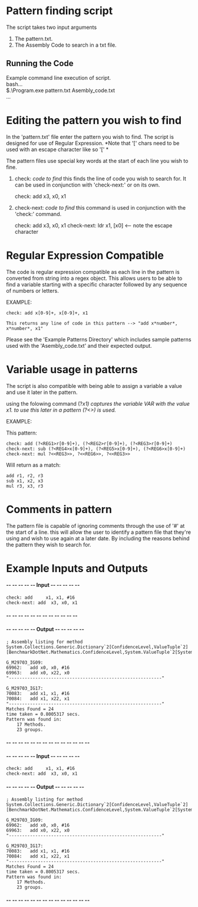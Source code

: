 # Pattern finding script

The script takes two input arguments 
1. The pattern.txt.
2. The Assembly Code to search in a txt file.

## Running the Code

Example command line execution of script.  
	bash...  
		$.\Program.exe pattern.txt Asembly_code.txt  
	...  

# Editing the pattern you wish to find
In the 'pattern.txt' file enter the pattern you wish to find.
The script is designed for use of Regular Expression.
*Note that '[' chars need to be used with an escape character like so '\[' *

The pattern files use special key words at the start of each line you wish to fine.

1. check: *code to find*
	this finds the line of code you wish to search for. It can be used in conjunction with 'check-next:'
	or on its own.

	check: add x3, x0, x1

2. check-next: *code to find*
	this command is used in conjunction with the 'check:' command. 

	check: add x3, x0, x1
	check-next: ldr     x1, \[x0\]   <-- note the escape character

# Regular Expression Compatible

The code is regular expression compatible as each line in the pattern is converted from string into a regex object.
This allows users to be able to find a variable starting with a specific character followed by any sequence of numbers or letters.

EXAMPLE:

	check: add x[0-9]+, x[0-9]+, x1

	This returns any line of code in this pattern --> "add x*number*, x*number*, x1"

Please see the 'Example Patterns Directory' which includes sample patterns used with the 'Asembly_code.txt' and their expected output.

# Variable usage in patterns  

The script is also compatible with being able to assign a variable a value and use it later in the pattern.

using the folowing command (?<VAR>x1) captures the variable VAR with the value x1.
to use this later in a pattern (?<<VAR>>) is used.

EXAMPLE:

This pattern:

	check: add (?<REG1>r[0-9]+), (?<REG2>r[0-9]+), (?<REG3>r[0-9]+)
	check-next: sub (?<REG4>x[0-9]+), (?<REG5>x[0-9]+), (?<REG6>x[0-9]+)
	check-next: mul ?<<REG3>>, ?<<REG6>>, ?<<REG3>>


Will return as a match:

	add r1, r2, r3
	sub x1, x2, x3
	mul r3, x3, r3

# Comments in pattern
The pattern file is capable of ignoring comments through the use of '#' at the start of a line.
this will allow the user to identify a pattern file that they're using and wish to use again at a later date. By including the
reasons behind the pattern they wish to search for.


# Example Inputs and Outputs

#### -- -- -- -- -- Input -- -- -- -- --

	check: add     x1, x1, #16
	check-next: add  x3, x0, x1

#### -- -- -- -- -- -- -- -- -- -- -- --
#### -- -- -- -- -- Output -- -- -- -- --

	; Assembly listing for method System.Collections.Generic.Dictionary`2[ConfidenceLevel,ValueTuple`2][BenchmarkDotNet.Mathematics.ConfidenceLevel,System.ValueTuple`2[System.Int32,System.Int32]]:FindValue(int):byref:this

	G_M29703_IG09:  
	69962:	 add x0, x0, #16  
	69963:	 add x0, x22, x0  
	"----------------------------------------------------------"

	G_M29703_IG17:  
	70083:	 add x1, x1, #16  
	70084:	 add x1, x22, x1  
	"----------------------------------------------------------"  
	Matches Found = 24  
	time taken = 0.8005317 secs.  
	Pattern was found in:  
		17 Methods.   
		23 groups.
#### -- -- -- -- -- -- -- -- -- -- -- -- -- -- 

#### -- -- -- -- -- Input -- -- -- -- --
	check: add     x1, x1, #16
	check-next: add  x3, x0, x1

#### -- -- -- -- -- Output -- -- -- -- --
	; Assembly listing for method System.Collections.Generic.Dictionary`2[ConfidenceLevel,ValueTuple`2][BenchmarkDotNet.Mathematics.ConfidenceLevel,System.ValueTuple`2[System.Int32,System.Int32]]:FindValue(int):byref:this
	
	G_M29703_IG09:  
	69962:	 add x0, x0, #16  
	69963:	 add x0, x22, x0  
	"----------------------------------------------------------"
	
	G_M29703_IG17:  
	70083:	 add x1, x1, #16  
	70084:	 add x1, x22, x1  
	"----------------------------------------------------------"  
	Matches Found = 24  
	time taken = 0.8005317 secs.  
	Pattern was found in:  
		17 Methods.   
		23 groups.
#### -- -- -- -- -- -- -- -- -- -- -- -- -- -- 